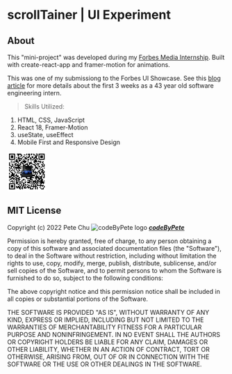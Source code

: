 # scrollTainer | UI Experiment

## About
This "mini-project" was developed during my [Forbes Media Internship](https://www.linkedin.com/posts/codebypete_webdevelopment-mernstackdeveloper-activity-6931971649504198656-hdBr/?utm_source=linkedin_share&utm_medium=member_desktop_web).  Built with create-react-app and framer-motion for animations.

This was one of my submissiong to the Forbes UI Showcase.  See this [blog article](https://www.codebypete.com/pages/blog.html#blog11Button) for more details about the first 3 weeks as a 43 year old software engineering intern.

 > Skills Utilized:
 <ol>
    <li>HTML, CSS, JavaScript</li>
    <li>React 18, Framer-Motion</li>
    <li>useState, useEffect</li>
    <li>Mobile First and Responsive Design</li>
 </ol>

 <img src='./src/images/qr-code.png' alt='MIT xCHANGE MERN Bank QR code' width='90'> 

## MIT License

Copyright (c) 2022 Pete Chu <img src='https://codetracklift.github.io/codeTrackLift/logos/giphyPharma2Code.gif' alt='codeByPete logo' width='25'> ***[codeByPete](https://www.codebypete.com/)***

Permission is hereby granted, free of charge, to any person obtaining a copy of this software and associated documentation files (the "Software"), to deal in the Software without restriction, including without limitation the rights to use, copy, modify, merge, publish, distribute, sublicense, and/or sell copies of the Software, and to permit persons to whom the Software is furnished to do so, subject to the following conditions:

The above copyright notice and this permission notice shall be included in all copies or substantial portions of the Software.

THE SOFTWARE IS PROVIDED "AS IS", WITHOUT WARRANTY OF ANY KIND, EXPRESS OR IMPLIED, INCLUDING BUT NOT LIMITED TO THE WARRANTIES OF MERCHANTABILITY FITNESS FOR A PARTICULAR PURPOSE AND NONINFRINGEMENT. IN NO EVENT SHALL THE AUTHORS OR COPYRIGHT HOLDERS BE LIABLE FOR ANY CLAIM, DAMAGES OR OTHER LIABILITY, WHETHER IN AN ACTION OF CONTRACT, TORT OR OTHERWISE, ARISING FROM, OUT OF OR IN CONNECTION WITH THE SOFTWARE OR THE USE OR OTHER DEALINGS IN THE SOFTWARE.